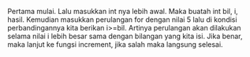 Pertama mulai. Lalu masukkan int nya lebih awal. Maka buatah int bil, i, hasil. Kemudian masukkan perulangan for dengan nilai 5 lalu di kondisi perbandingannya kita berikan i>=bil. Artinya perulangan akan dilakukan selama nilai i lebih besar sama dengan bilangan yang kita isi. Jika benar, maka lanjut ke fungsi increment, jika salah maka langsung selesai.
